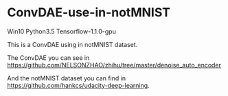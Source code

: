 # ConvDAE-use-in-notMNIST
Win10 Python3.5 Tensorflow-1.1.0-gpu

This is a ConvDAE using in notMNIST dataset.

The ConvDAE you can see in https://github.com/NELSONZHAO/zhihu/tree/master/denoise_auto_encoder

And the notMNIST dataset you can find in https://github.com/hankcs/udacity-deep-learning.

